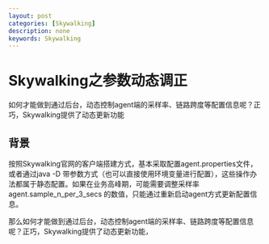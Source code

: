 ```yaml
---
layout: post
categories: [Skywalking]
description: none
keywords: Skywalking
---
```

# Skywalking之参数动态调正
如何才能做到通过后台，动态控制agent端的采样率、链路跨度等配置信息呢？正巧，Skywalking提供了动态更新功能

## 背景

按照Skywalking官网的客户端搭建方式，基本采取配置agent.properties文件，或者通过java -D 带参数方式（也可以直接使用环境变量进行配置），这些操作办法都属于静态配置。如果在业务高峰期，可能需要调整采样率 agent.sample_n_per_3_secs 的数值，只能通过重新启动agent方式更新配置信息。

那么如何才能做到通过后台，动态控制agent端的采样率、链路跨度等配置信息呢？正巧，Skywalking提供了动态更新功能，